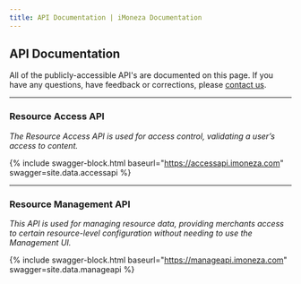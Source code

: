 ```yaml
---
title: API Documentation | iMoneza Documentation
---
```


## API Documentation

All of the publicly-accessible API's are documented on this page.  If you have any questions, have feedback or corrections,
please [contact us](http://imoneza.com/contact-us).

---

### Resource Access API

*The Resource Access API is used for access control, validating a user’s access to content.*

{% include swagger-block.html baseurl="https://accessapi.imoneza.com" swagger=site.data.accessapi %}

---

### Resource Management API

*This API is used for managing resource data, providing merchants access to certain resource-level configuration without needing to use the Management UI.*


{% include swagger-block.html baseurl="https://manageapi.imoneza.com" swagger=site.data.manageapi %}
